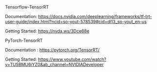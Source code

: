 
Tensorflow-TensorRT

Documentation: https://docs.nvidia.com/deeplearning/frameworks/tf-trt-user-guide/index.html?ncid=so-yout-578539#cid=dl13_so-yout_en-us

Getting Started: https://nvda.ws/3Dce68e

PyTorch-TensorRT

Documentation : https://pytorch.org/TensorRT/

Getting Started: https://www.youtube.com/watch?v=TU5BMU6iYZ0&ab_channel=NVIDIADeveloper

